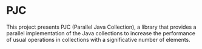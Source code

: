# PJC
This project presents PJC (Parallel Java Collection), a library that provides 
a parallel implementation of the Java collections to increase the performance of
usual operations in collections with a significative number of elements.
